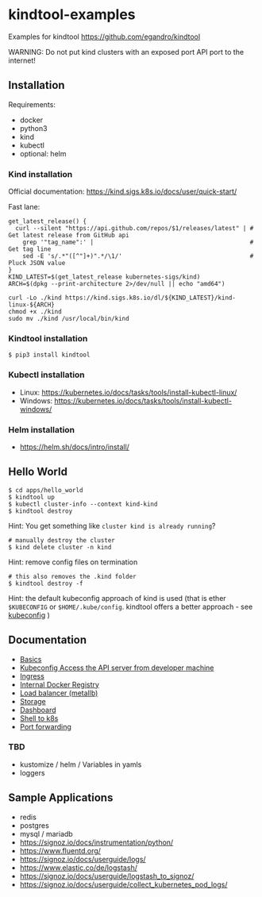 # kindtool-examples

Examples for kindtool <https://github.com/egandro/kindtool>

WARNING: Do not put kind clusters with an exposed port API port to the internet!

## Installation

Requirements:

- docker
- python3
- kind
- kubectl
- optional: helm

### Kind installation

Official documentation: <https://kind.sigs.k8s.io/docs/user/quick-start/>

Fast lane:


```
get_latest_release() {
  curl --silent "https://api.github.com/repos/$1/releases/latest" | # Get latest release from GitHub api
    grep '"tag_name":' |                                            # Get tag line
    sed -E 's/.*"([^"]+)".*/\1/'                                    # Pluck JSON value
}
KIND_LATEST=$(get_latest_release kubernetes-sigs/kind)
ARCH=$(dpkg --print-architecture 2>/dev/null || echo "amd64")

curl -Lo ./kind https://kind.sigs.k8s.io/dl/${KIND_LATEST}/kind-linux-${ARCH}
chmod +x ./kind
sudo mv ./kind /usr/local/bin/kind
```

### Kindtool installation

```
$ pip3 install kindtool
```

### Kubectl installation

- Linux: https://kubernetes.io/docs/tasks/tools/install-kubectl-linux/
- Windows: https://kubernetes.io/docs/tasks/tools/install-kubectl-windows/

### Helm installation

- https://helm.sh/docs/intro/install/

## Hello World

```
$ cd apps/hello_world
$ kindtool up
$ kubectl cluster-info --context kind-kind
$ kindtool destroy
```

Hint: You get something like `cluster kind is already running`?

```
# manually destroy the cluster
$ kind delete cluster -n kind
```

Hint: remove config files on termination

```
# this also removes the .kind folder
$ kindtool destroy -f
```

Hint: the default kubeconfig approach of kind is used (that is ether `$KUBECONFIG` or `$HOME/.kube/config`. kindtool offers a better approach - see [kubeconfig](docs/kubeconfig.md) )

## Documentation

- [Basics](docs/basics.md)
- [Kubeconfig  Access the API server from developer machine](docs/kubeconfig.md)
- [Ingress](docs/ingress.md)
- [Internal Docker Registry](docs/internal-registry.md)
- [Load balancer (metallb)](docs/metallb.md)
- [Storage](docs/storage.md)
- [Dashboard](docs/dashboard.md)
- [Shell to k8s](docs/shell.md)
- [Port forwarding](docs/portforwarding.md)

### TBD

- kustomize / helm / Variables in yamls
- loggers

## Sample Applications

- redis
- postgres
- mysql / mariadb
- https://signoz.io/docs/instrumentation/python/
- https://www.fluentd.org/
- https://signoz.io/docs/userguide/logs/
- https://www.elastic.co/de/logstash/
- https://signoz.io/docs/userguide/logstash_to_signoz/
- https://signoz.io/docs/userguide/collect_kubernetes_pod_logs/
